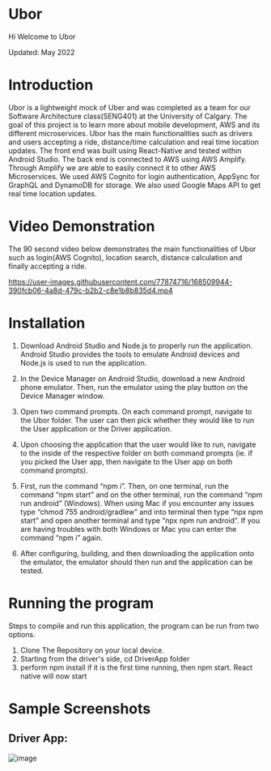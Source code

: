 # Ubor
Hi
Welcome to Ubor


Updated: May 2022

# Introduction
Ubor is a lightweight mock of Uber and was completed as a team for our Software Architecture class(SENG401) at the University of Calgary. 
The goal of this project is to learn more about mobile development, AWS and its different microservices. Ubor has the main functionalities 
such as drivers and users accepting a ride, distance/time calculation and real time location updates. The front end was built using React-Native and tested within Android Studio.
The back end is connected to AWS using AWS Amplify. Through Amplify we are able to easily connect it to other AWS Microservices. We used AWS Cognito for login authentication, AppSync
for GraphQL and DynamoDB for storage. We also used Google Maps API to get real time location updates. 

# Video Demonstration
The 90 second video below demonstrates the main functionalities of Ubor such as login(AWS Cognito), location search, distance calculation and finally accepting a ride.

https://user-images.githubusercontent.com/77874716/168509944-390fcb06-4a8d-479c-b2b2-c8e1b8b835d4.mp4

# Installation
1. Download Android Studio and Node.js to properly run the application. Android Studio provides the tools to emulate Android devices and Node.js is used to run the application.

2. In the Device Manager on Android Studio, download a new Android phone emulator. Then, run the emulator using the play button on the Device Manager window.

3. Open two command prompts. On each command prompt, navigate to the Ubor folder. The user can then pick whether they would like to run the User application or the Driver application.

4. Upon choosing the application that the user would like to run, navigate to the inside of the respective folder on both command prompts (ie. if you picked the User app, then navigate to the User app on both command prompts).

5. First, run the command “npm i”. Then, on one terminal, run the command “npm start” and on the other terminal, run the command “npm run android” (Windows). When using Mac if you encounter any issues type “chmod 755 android/gradlew” and into terminal then type “npx npm start” and open another terminal and type “npx npm run android”. If you are having troubles with both Windows or Mac you can enter the command “npm i” again.  

6. After configuring, building, and then downloading the application onto the emulator, the emulator should then run and the application can be tested. 
 
# Running the program
Steps to compile and run this application, the program can be run from two options.
1. Clone The Repository on your local device.
2. Starting from the driver's side, cd DriverApp folder
3. perform npm install if it is the first time running, then npm start. React native will now start


# Sample Screenshots

## Driver App: 
![image](https://user-images.githubusercontent.com/77874716/168176866-7609efff-24a5-4e15-86ca-edcb745a5bbd.png)